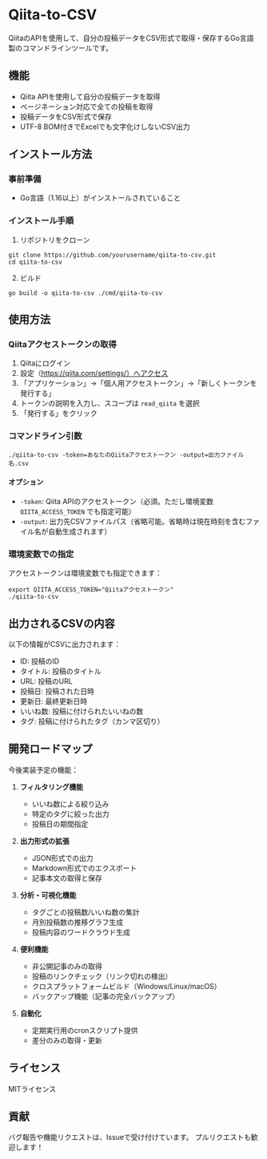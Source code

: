 # Qiita-to-CSV

QiitaのAPIを使用して、自分の投稿データをCSV形式で取得・保存するGo言語製のコマンドラインツールです。

## 機能

- Qiita APIを使用して自分の投稿データを取得
- ページネーション対応で全ての投稿を取得
- 投稿データをCSV形式で保存
- UTF-8 BOM付きでExcelでも文字化けしないCSV出力

## インストール方法

### 事前準備

- Go言語（1.16以上）がインストールされていること

### インストール手順

1. リポジトリをクローン
```
git clone https://github.com/yourusername/qiita-to-csv.git
cd qiita-to-csv
```

2. ビルド
```
go build -o qiita-to-csv ./cmd/qiita-to-csv
```

## 使用方法

### Qiitaアクセストークンの取得

1. Qiitaにログイン
2. 設定（https://qiita.com/settings/）へアクセス
3. 「アプリケーション」→「個人用アクセストークン」→「新しくトークンを発行する」
4. トークンの説明を入力し、スコープは `read_qiita` を選択
5. 「発行する」をクリック

### コマンドライン引数

```
./qiita-to-csv -token=あなたのQiitaアクセストークン -output=出力ファイル名.csv
```

#### オプション

- `-token`: Qiita APIのアクセストークン（必須。ただし環境変数 `QIITA_ACCESS_TOKEN` でも指定可能）
- `-output`: 出力先CSVファイルパス（省略可能。省略時は現在時刻を含むファイル名が自動生成されます）

### 環境変数での指定

アクセストークンは環境変数でも指定できます：

```
export QIITA_ACCESS_TOKEN="Qiitaアクセストークン"
./qiita-to-csv
```

## 出力されるCSVの内容

以下の情報がCSVに出力されます：

- ID: 投稿のID
- タイトル: 投稿のタイトル
- URL: 投稿のURL
- 投稿日: 投稿された日時
- 更新日: 最終更新日時
- いいね数: 投稿に付けられたいいねの数
- タグ: 投稿に付けられたタグ（カンマ区切り）

## 開発ロードマップ

今後実装予定の機能：

1. **フィルタリング機能**
   - いいね数による絞り込み
   - 特定のタグに絞った出力
   - 投稿日の期間指定

2. **出力形式の拡張**
   - JSON形式での出力
   - Markdown形式でのエクスポート
   - 記事本文の取得と保存

3. **分析・可視化機能**
   - タグごとの投稿数/いいね数の集計
   - 月別投稿数の推移グラフ生成
   - 投稿内容のワードクラウド生成

4. **便利機能**
   - 非公開記事のみの取得
   - 投稿のリンクチェック（リンク切れの検出）
   - クロスプラットフォームビルド（Windows/Linux/macOS）
   - バックアップ機能（記事の完全バックアップ）

5. **自動化**
   - 定期実行用のcronスクリプト提供
   - 差分のみの取得・更新

## ライセンス

MITライセンス

## 貢献

バグ報告や機能リクエストは、Issueで受け付けています。
プルリクエストも歓迎します！
